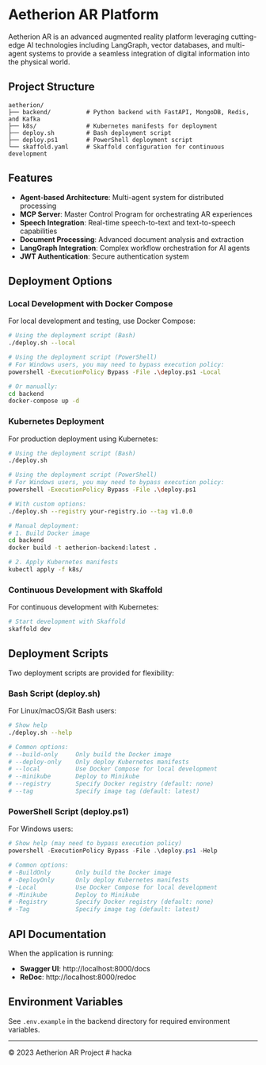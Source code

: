 # Aetherion AR Platform

Aetherion AR is an advanced augmented reality platform leveraging cutting-edge AI technologies including LangGraph, vector databases, and multi-agent systems to provide a seamless integration of digital information into the physical world.

## Project Structure

```
aetherion/
├── backend/          # Python backend with FastAPI, MongoDB, Redis, and Kafka
├── k8s/              # Kubernetes manifests for deployment
├── deploy.sh         # Bash deployment script
├── deploy.ps1        # PowerShell deployment script
└── skaffold.yaml     # Skaffold configuration for continuous development
```

## Features

- **Agent-based Architecture**: Multi-agent system for distributed processing
- **MCP Server**: Master Control Program for orchestrating AR experiences
- **Speech Integration**: Real-time speech-to-text and text-to-speech capabilities
- **Document Processing**: Advanced document analysis and extraction
- **LangGraph Integration**: Complex workflow orchestration for AI agents
- **JWT Authentication**: Secure authentication system

## Deployment Options

### Local Development with Docker Compose

For local development and testing, use Docker Compose:

```bash
# Using the deployment script (Bash)
./deploy.sh --local

# Using the deployment script (PowerShell)
# For Windows users, you may need to bypass execution policy:
powershell -ExecutionPolicy Bypass -File .\deploy.ps1 -Local

# Or manually:
cd backend
docker-compose up -d
```

### Kubernetes Deployment

For production deployment using Kubernetes:

```bash
# Using the deployment script (Bash)
./deploy.sh

# Using the deployment script (PowerShell)
# For Windows users, you may need to bypass execution policy:
powershell -ExecutionPolicy Bypass -File .\deploy.ps1

# With custom options:
./deploy.sh --registry your-registry.io --tag v1.0.0

# Manual deployment:
# 1. Build Docker image
cd backend
docker build -t aetherion-backend:latest .

# 2. Apply Kubernetes manifests
kubectl apply -f k8s/
```

### Continuous Development with Skaffold

For continuous development with Kubernetes:

```bash
# Start development with Skaffold
skaffold dev
```

## Deployment Scripts

Two deployment scripts are provided for flexibility:

### Bash Script (deploy.sh)

For Linux/macOS/Git Bash users:

```bash
# Show help
./deploy.sh --help

# Common options:
# --build-only     Only build the Docker image
# --deploy-only    Only deploy Kubernetes manifests
# --local          Use Docker Compose for local development
# --minikube       Deploy to Minikube
# --registry       Specify Docker registry (default: none)
# --tag            Specify image tag (default: latest)
```

### PowerShell Script (deploy.ps1)

For Windows users:

```powershell
# Show help (may need to bypass execution policy)
powershell -ExecutionPolicy Bypass -File .\deploy.ps1 -Help

# Common options:
# -BuildOnly       Only build the Docker image
# -DeployOnly      Only deploy Kubernetes manifests
# -Local           Use Docker Compose for local development
# -Minikube        Deploy to Minikube
# -Registry        Specify Docker registry (default: none)
# -Tag             Specify image tag (default: latest)
```

## API Documentation

When the application is running:

- **Swagger UI**: http://localhost:8000/docs
- **ReDoc**: http://localhost:8000/redoc

## Environment Variables

See `.env.example` in the backend directory for required environment variables.

---

© 2023 Aetherion AR Project #   h a c k a  
 